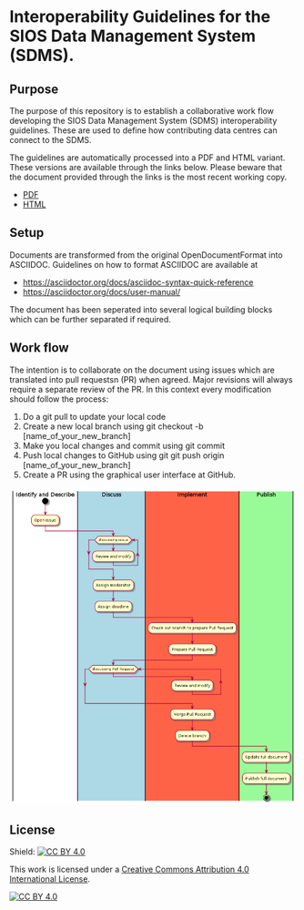 # Interoperability Guidelines for the SIOS Data Management System (SDMS).

## Purpose
The purpose of this repository is to establish a collaborative work flow developing the SIOS Data Management System (SDMS) interoperability guidelines. These are used to define how contributing data centres can connect to the SDMS. 

The guidelines are automatically processed into a PDF and HTML variant. These versions are available through the links below. Please beware that the document provided through the links is the most recent working copy.

- [PDF](https://github.com/SIOS-Svalbard/SDMSInteroperabilityGuidelines/blob/master/doc/sdms_iog.pdf)
- [HTML](https://htmlpreview.github.io/?https://github.com/SIOS-Svalbard/SDMSInteroperabilityGuidelines/blob/master/doc/sdms_iog.html)

## Setup
Documents are transformed from the original OpenDocumentFormat into ASCIIDOC. Guidelines on how to format ASCIIDOC are available at
- https://asciidoctor.org/docs/asciidoc-syntax-quick-reference
- https://asciidoctor.org/docs/user-manual/

The document has been seperated into several logical building blocks which can be further separated if required.

## Work flow
The intention is to collaborate on the document using issues which are translated into pull requestsn (PR) when agreed. Major revisions will always require a separate review of the PR. In this context every modification should follow the process:
1. Do a git pull to update your local code
1. Create a new local branch using git checkout -b [name_of_your_new_branch]
1. Make you local changes and commit using git commit
1. Push local changes to GitHub using git git push origin [name_of_your_new_branch]
1. Create a PR using the graphical user interface at GitHub.

![WorkFlow](/Pictures/github-workflow4documents.png)


## License
Shield: [![CC BY 4.0][cc-by-shield]][cc-by]

This work is licensed under a [Creative Commons Attribution 4.0 International
License][cc-by].

[![CC BY 4.0][cc-by-image]][cc-by]

[cc-by]: http://creativecommons.org/licenses/by/4.0/
[cc-by-image]: https://i.creativecommons.org/l/by/4.0/88x31.png
[cc-by-shield]: https://img.shields.io/badge/License-CC%20BY%204.0-lightgrey.svg
